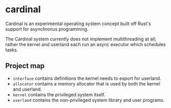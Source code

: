 # cardinal

Cardinal is an experimental operating system concept built off Rust's
support for asynchronus programming.

The Cardinal system currently does not implement multithreading at all;
rather the kernel and userland each run an async executor which
schedules tasks.

## Project map

- `interface` contains definitions the kernel needs to export for
  userland.
- `allocator` contains a memory allocator that is used by both the
  kernel and userland.
- `kernel` contains the privileged system itself.
- `userland` contains the non-privileged system library and user
  programs.
